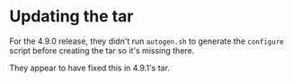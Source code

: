 # Updating the tar

For the 4.9.0 release, they didn't run `autogen.sh` to generate the
`configure` script before creating the tar so it's missing there.

They appear to have fixed this in 4.9.1's tar.
